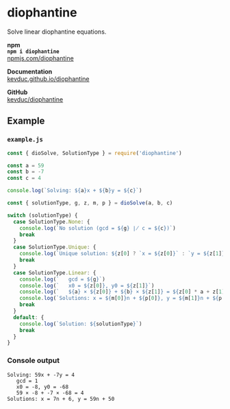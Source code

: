 # diophantine

Solve linear diophantine equations.

**npm**  
**`npm i diophantine`**  
[npmjs.com/diophantine](https://www.npmjs.com/package/diophantine)

**Documentation**  
[kevduc.github.io/diophantine](https://kevduc.github.io/diophantine/)

**GitHub**  
[kevduc/diophantine](https://github.com/kevduc/diophantine)

## Example

### `example.js`

```js
const { dioSolve, SolutionType } = require('diophantine')

const a = 59
const b = -7
const c = 4

console.log(`Solving: ${a}x + ${b}y = ${c}`)

const { solutionType, g, z, m, p } = dioSolve(a, b, c)

switch (solutionType) {
  case SolutionType.None: {
    console.log(`No solution (gcd = ${g} ∤ c = ${c})`)
    break
  }
  case SolutionType.Unique: {
    console.log(`Unique solution: ${z[0] ? `x = ${z[0]}` : `y = ${z[1]}`}`)
    break
  }
  case SolutionType.Linear: {
    console.log(`   gcd = ${g}`)
    console.log(`   x0 = ${z[0]}, y0 = ${z[1]}`)
    console.log(`   ${a} × ${z[0]} + ${b} × ${z[1]} = ${z[0] * a + z[1] * b}`)
    console.log(`Solutions: x = ${m[0]}n + ${p[0]}, y = ${m[1]}n + ${p[1]}`)
    break
  }
  default: {
    console.log(`Solution: ${solutionType}`)
    break
  }
}
```

### Console output

```
Solving: 59x + -7y = 4
   gcd = 1
   x0 = -8, y0 = -68
   59 × -8 + -7 × -68 = 4
Solutions: x = 7n + 6, y = 59n + 50
```
